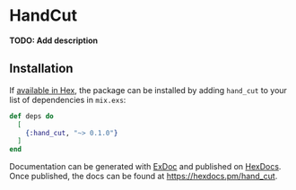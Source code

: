 # HandCut

**TODO: Add description**

## Installation

If [available in Hex](https://hex.pm/docs/publish), the package can be installed
by adding `hand_cut` to your list of dependencies in `mix.exs`:

```elixir
def deps do
  [
    {:hand_cut, "~> 0.1.0"}
  ]
end
```

Documentation can be generated with [ExDoc](https://github.com/elixir-lang/ex_doc)
and published on [HexDocs](https://hexdocs.pm). Once published, the docs can
be found at <https://hexdocs.pm/hand_cut>.

